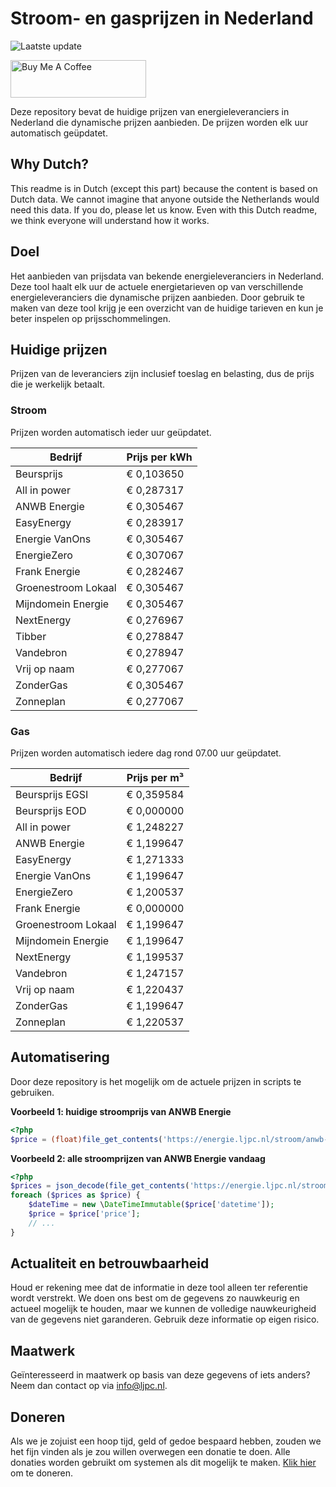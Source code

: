# Stroom- en gasprijzen in Nederland

![Laatste update](https://img.shields.io/badge/laatste%20update-2024--06--05%2023%3A00%20CET-brightgreen)

<a href="https://www.buymeacoffee.com/Lars-" target="_blank"><img src="https://cdn.buymeacoffee.com/buttons/v2/default-orange.png" alt="Buy Me A Coffee" height="60" style="height: 60px !important;width: 217px !important;" ></a>

Deze repository bevat de huidige prijzen van energieleveranciers in Nederland die dynamische prijzen aanbieden. De prijzen worden elk uur automatisch geüpdatet.

## Why Dutch?

This readme is in Dutch (except this part) because the content is based on Dutch data. We cannot imagine that anyone outside the Netherlands would need this data. If you do, please let us know. Even with this Dutch readme, we think
everyone will understand how it works.

## Doel

Het aanbieden van prijsdata van bekende energieleveranciers in Nederland. Deze tool haalt elk uur de actuele energietarieven op van verschillende energieleveranciers die dynamische prijzen aanbieden. Door gebruik te maken van deze tool
krijg je een overzicht van de huidige tarieven en kun je beter inspelen op prijsschommelingen.

## Huidige prijzen

Prijzen van de leveranciers zijn inclusief toeslag en belasting, dus de prijs die je werkelijk betaalt.

### Stroom

Prijzen worden automatisch ieder uur geüpdatet.

 Bedrijf | Prijs per kWh 
---------|---------------
Beursprijs | € 0,103650
All in power | € 0,287317
ANWB Energie | € 0,305467
EasyEnergy | € 0,283917
Energie VanOns | € 0,305467
EnergieZero | € 0,307067
Frank Energie | € 0,282467
Groenestroom Lokaal | € 0,305467
Mijndomein Energie | € 0,305467
NextEnergy | € 0,276967
Tibber | € 0,278847
Vandebron | € 0,278947
Vrij op naam | € 0,277067
ZonderGas | € 0,305467
Zonneplan | € 0,277067


### Gas

Prijzen worden automatisch iedere dag rond 07.00 uur geüpdatet.

 Bedrijf | Prijs per m³ 
---------|--------------
Beursprijs EGSI | € 0,359584
Beursprijs EOD | € 0,000000
All in power | € 1,248227
ANWB Energie | € 1,199647
EasyEnergy | € 1,271333
Energie VanOns | € 1,199647
EnergieZero | € 1,200537
Frank Energie | € 0,000000
Groenestroom Lokaal | € 1,199647
Mijndomein Energie | € 1,199647
NextEnergy | € 1,199537
Vandebron | € 1,247157
Vrij op naam | € 1,220437
ZonderGas | € 1,199647
Zonneplan | € 1,220537


## Automatisering

Door deze repository is het mogelijk om de actuele prijzen in scripts te gebruiken.

**Voorbeeld 1: huidige stroomprijs van ANWB Energie**

```php
<?php
$price = (float)file_get_contents('https://energie.ljpc.nl/stroom/anwb-energie-nu.txt');

```

**Voorbeeld 2: alle stroomprijzen van ANWB Energie vandaag**

```php
<?php
$prices = json_decode(file_get_contents('https://energie.ljpc.nl/stroom/all-in-power-vandaag.json'),true);
foreach ($prices as $price) {
    $dateTime = new \DateTimeImmutable($price['datetime']);
    $price = $price['price'];
    // ...
}
```

## Actualiteit en betrouwbaarheid

Houd er rekening mee dat de informatie in deze tool alleen ter referentie wordt verstrekt. We doen ons best om de gegevens zo nauwkeurig en actueel mogelijk te houden, maar we kunnen de volledige nauwkeurigheid van de gegevens niet
garanderen. Gebruik deze informatie op eigen risico.

## Maatwerk

Geïnteresseerd in maatwerk op basis van deze gegevens of iets anders? Neem dan contact op
via [info@ljpc.nl](mailto:info@ljpc.nl?subject=Energie%20prijzen).

## Doneren

Als we je zojuist een hoop tijd, geld of gedoe bespaard hebben, zouden we het fijn vinden als je zou willen overwegen een
donatie te doen. Alle donaties worden gebruikt om systemen als dit mogelijk te
maken. [Klik hier](https://www.buymeacoffee.com/Lars-) om te doneren.
